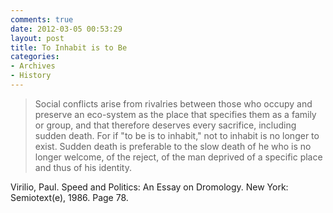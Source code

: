 ```yaml
---
comments: true
date: 2012-03-05 00:53:29
layout: post
title: To Inhabit is to Be
categories:
- Archives
- History
---
```


> Social conflicts arise from rivalries between those who occupy and preserve an eco-system as the place that specifies them as a family or group, and that therefore deserves every sacrifice, including sudden death. For if "to be is to inhabit," not to inhabit is no longer to exist. Sudden death is preferable to the slow death of he who is no longer welcome, of the reject, of the man deprived of a specific place and thus of his identity.

Virilio, Paul. Speed and Politics: An Essay on Dromology. New York: Semiotext(e), 1986. Page 78.
